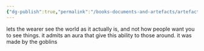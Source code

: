 ```yaml
---
{"dg-publish":true,"permalink":"/books-documents-and-artefacts/artefacts/crown-of-trues-sight/","tags":["Artefact"],"noteIcon":"","created":"2024-09-06T16:52:28.814+01:00","updated":"2024-12-31T22:15:52.317+00:00"}
---
```


lets the wearer see the world as it actually is, and not how people want you to see things. it admits an aura that give this ability to those around.  it was made by the goblins